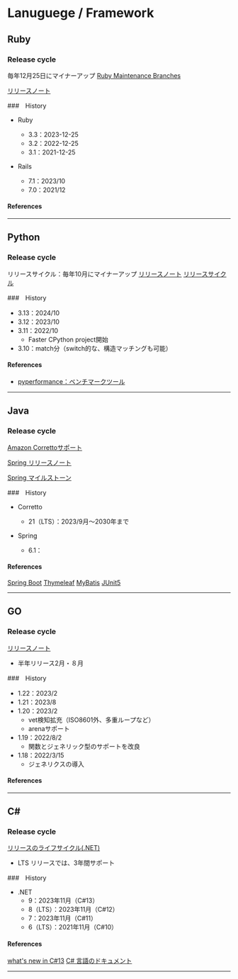 # Lanuguege / Framework

## Ruby

### Release cycle
毎年12月25日にマイナーアップ
[Ruby Maintenance Branches](https://www.ruby-lang.org/en/downloads/branches/)

[リリースノート](https://www.ruby-lang.org/ja/news/2023/12/25/ruby-3-3-0-released/)

###　History
- Ruby
  - 3.3：2023-12-25
  - 3.2：2022-12-25
  - 3.1：2021-12-25

- Rails
  - 7.1：2023/10
  - 7.0：2021/12
  
#### References
--- 

## Python

### Release cycle
リリースサイクル：毎年10月にマイナーアップ
[リリースノート](https://docs.python.org/ja/3/whatsnew/index.html)
[リリースサイクル](https://devguide.python.org/versions/)


###　History
- 3.13：2024/10
- 3.12：2023/10
- 3.11：2022/10
    - Faster CPython project開始
- 3.10：match分（switch的な、構造マッチングも可能）

#### References
- [pyperformance：ベンチマークツール](https://github.com/python/pyperformance)

---

## Java

### Release cycle
[Amazon Correttoサポート](https://aws.amazon.com/jp/corretto/faqs/#support) 


[Spring リリースノート](https://spring.io/projects/spring-framework#learn)


[Spring マイルストーン](https://github.com/spring-projects/spring-framework/milestones)

###　History
- Corretto
  - 21（LTS）：2023/9月〜2030年まで

- Spring
  - 6.1：

#### References
[Spring Boot](https://github.com/spring-projects/spring-boot/wiki/Spring-Boot-3.0-Release-Notes)
[Thymeleaf](https://www.thymeleaf.org/releasenotes.html)
[MyBatis](https://github.com/mybatis/mybatis-3/releases)
[JUnit5](https://junit.org/junit5/docs/5.10.2/release-notes/)

--- 

## GO

### Release cycle
[リリースノート](https://go.dev/doc/devel/release)
- 半年リリース2月・８月

###　History
- 1.22：2023/2
- 1.21：2023/8
- 1.20：2023/2
    - vet検知拡充（ISO8601外、多重ループなど）
    - arenaサポート
- 1.19：2022/8/2
    - 関数とジェネリック型のサポートを改良
- 1.18：2022/3/15
    - ジェネリクスの導入

#### References

--- 
## C#

### Release cycle
[リリースのライフサイクル(.NET)](https://dotnet.microsoft.com/ja-jp/platform/support/policy/dotnet-core)
- LTS リリースでは、3年間サポート

###　History
- .NET
  - 9：2023年11月（C#13）
  - 8（LTS）：2023年11月（C#12）
  - 7：2023年11月（C#11）
  - 6（LTS）：2021年11月（C#10）


#### References
[what's new in C#13](https://learn.microsoft.com/ja-jp/dotnet/csharp/whats-new/csharp-13)
[C# 言語のドキュメント](https://learn.microsoft.com/ja-jp/dotnet/csharp/)

--- 
